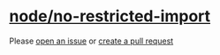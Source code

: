 [node/no-restricted-import](https://github.com/mysticatea/eslint-plugin-node/blob/v11.1.0/docs/rules/no-restricted-import.md)
=============================================================================================================================
Please [open an issue](https://github.com/rasenplanscher/eslint-config-rasenplanscher/issues/new)
or [create a pull request](https://github.com/rasenplanscher/eslint-config-rasenplanscher/edit/main/src/rules-configurations/node/no-restricted-import.md)